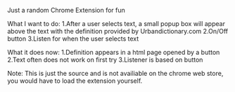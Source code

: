 Just a random Chrome Extension for fun

What I want to do:
1.After a user selects text, a small popup box will appear above the text with the definition provided by Urbandictionary.com
2.On/Off button
3.Listen for when the user selects text

What it does now:
1.Definition appears in a html page opened by a button
2.Text often does not work on first try
3.Listener is based on button

Note: This is just the source and is not availiable on the chrome web store, you would have to load the extension yourself.